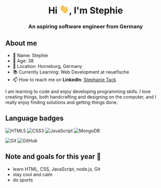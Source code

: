 <h1 align="center">Hi <img width="30px" margin="0px" src="https://raw.githubusercontent.com/ABSphreak/ABSphreak/master/gifs/Hi.gif">, I'm Stephie</h1>
<h3 align="center">An aspiring software engineer from Germany</h3>

## About me

- :girl: Name: Stephie
- 🎂 Age: 38
- 🏡 Location: Horneburg, Germany
- 📚 Currently Learning: Web Development at neuefische
- 📫 How to reach me on **LinkedIn**: [Stephanie Tack](https://www.linkedin.com/in/stephanie-tack-46045a257/)
  
I am learning to code and enjoy developing programming skills. I love creating things, both handcrafting and designing on the computer, and I really enjoy finding solutions and getting things done.

## Language badges

![HTML5](https://img.shields.io/badge/HTML5-E34F26?style=flat&logo=html5&logoColor=white)
![CSS3](https://img.shields.io/badge/CSS3-1572B6?style=flat&logo=css3)
![JavaScript](https://img.shields.io/badge/JavaScript-555555?style=flat&logo=javascript)
![MongoDB](https://img.shields.io/badge/MongoDB-555555?style=flat&logo=mongodb)

![Git](https://img.shields.io/badge/Git-555555?style=flat-square&logo=git)
![GitHub](https://img.shields.io/badge/GitHub-181717?style=flat-square&logo=github)


## Note and goals for this year 🎯
- learn HTML, CSS, JavaScript, node.js, Git
- stay cool and calm
- do sports
